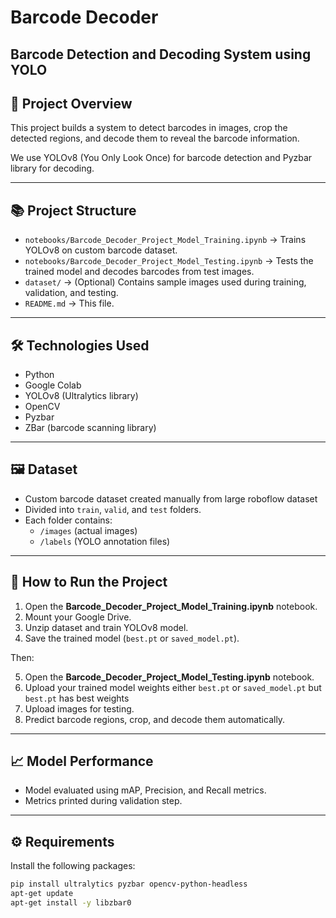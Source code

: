 # Barcode Decoder 

## Barcode Detection and Decoding System using YOLO 

## 📌 Project Overview

This project builds a system to detect barcodes in images, crop the detected regions, and decode them to reveal the barcode information.

We use YOLOv8 (You Only Look Once) for barcode detection and Pyzbar library for decoding.

---

## 📚 Project Structure

- `notebooks/Barcode_Decoder_Project_Model_Training.ipynb` → Trains YOLOv8 on custom barcode dataset.
- `notebooks/Barcode_Decoder_Project_Model_Testing.ipynb` → Tests the trained model and decodes barcodes from test images.
- `dataset/` → (Optional) Contains sample images used during training, validation, and testing.
- `README.md` → This file.

---

## 🛠️ Technologies Used

- Python
- Google Colab
- YOLOv8 (Ultralytics library)
- OpenCV
- Pyzbar
- ZBar (barcode scanning library)

---

## 🖼️ Dataset

- Custom barcode dataset created manually from large roboflow dataset
- Divided into `train`, `valid`, and `test` folders.
- Each folder contains:
  - `/images` (actual images)
  - `/labels` (YOLO annotation files)

---

## 🚀 How to Run the Project

1. Open the **Barcode_Decoder_Project_Model_Training.ipynb** notebook.
2. Mount your Google Drive.
3. Unzip dataset and train YOLOv8 model.
4. Save the trained model (`best.pt` or `saved_model.pt`).

Then:

5. Open the **Barcode_Decoder_Project_Model_Testing.ipynb** notebook.
6. Upload your trained model weights either `best.pt` or `saved_model.pt` but `best.pt` has best weights 
7. Upload images for testing.
8. Predict barcode regions, crop, and decode them automatically.

---

## 📈 Model Performance

- Model evaluated using mAP, Precision, and Recall metrics.
- Metrics printed during validation step.

---

## ⚙️ Requirements

Install the following packages:

```bash
pip install ultralytics pyzbar opencv-python-headless
apt-get update
apt-get install -y libzbar0
